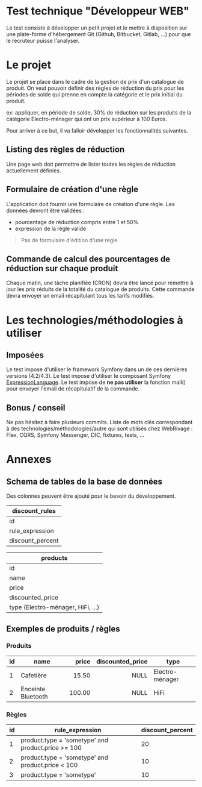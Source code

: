 ﻿# Test technique "Développeur WEB"

Le test consiste à développer un petit projet et le mettre à disposition sur une plate-forme d'hébergement Git (Github, Bitbucket, Gitlab, ...) pour que le recruteur puisse l'analyser.

# Le projet

Le projet se place dans le cadre de la gestion de prix d'un catalogue de produit. On veut pouvoir définir des règles de réduction du prix pour les périodes de solde qui prenne en compte la catégorie et le prix initial du produit.

ex: appliquer, en période de solde, 30% de réduction sur les produits de la catégorie Electro-ménager qui ont un prix supérieur à 100 Euros.

Pour arriver à ce but, il va falloir développer les fonctionnalités suivantes.

## Listing des règles de réduction

Une page web doit permettre de lister toutes les règles de réduction actuellement définies.

## Formulaire de création d'une règle

L'application doit fournir une formulaire de création d'une règle.
Les données devront être validées :
* pourcentage de réduction compris entre 1 et 50%
* expression de la règle valide

> Pas de formulaire d'édition d'une règle.

## Commande de calcul des pourcentages de réduction sur chaque produit

Chaque matin, une tâche planifiée (CRON) devra être lancé pour remettre à jour les prix réduits de la totalité du catalogue de produits. Cette commande devra envoyer un email récapitulant tous les tarifs modifiés.

# Les technologies/méthodologies à utiliser

## Imposées

Le test impose d'utiliser le framework Symfony dans un de ces dernières versions (4.2/4.3).
Le test impose d'utiliser le composant Symfony [ExpressionLanguage](https://symfony.com/doc/current/components/expression_language.html).
Le test impose de **ne pas utiliser** la fonction mail() pour envoyer l'email de récapitulatif de la commande.

## Bonus / conseil

Ne pas hésitez à faire plusieurs commits.
Liste de mots clés correspondant à des technologies/méthodologies/autre qui sont utilisés chez WebRivage : Flex, CQRS, Symfony Messenger, DIC, fixtures, tests, ...

# Annexes

## Schema de tables de la base de données

Des colonnes peuvent être ajouté pour le besoin du développement.

discount_rules|
-------------|
id|
rule_expression|
discount_percent|


products|
-------------|
id|
name|
price|
discounted_price|
type (Electro-ménager, HiFi, ...)|

## Exemples de produits / règles

### Produits
id|name|price|discounted_price|type|
-------------|-------------|-------------:|-------------:|-------------|
1|Cafetière|15.50|NULL|Electro-ménager|
2|Enceinte Bluetooth|100.00|NULL|HiFi|

### Règles

id|rule_expression|discount_percent|
-------------|-------------|-------------|
1|product.type = 'sometype' and product.price >= 100 |20|
2|product.type = 'sometype' and product.price < 100 |10|
3|product.type = 'sometype'|10|


